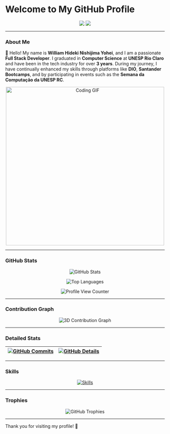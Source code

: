 # Welcome to My GitHub Profile

<div align="center">
  <a href="https://www.linkedin.com/in/william-hideki-nishijima-yohei-a60a5b226/" target="_blank"><img src="https://img.shields.io/badge/-LinkedIn-%230077B5?style=for-the-badge&logo=linkedin&logoColor=white" target="_blank"></a>
  <a href="mailto:williamhnyohei@gmail.com"><img src="https://img.shields.io/badge/-Gmail-%23333?style=for-the-badge&logo=gmail&logoColor=white" target="_blank"></a>
</div>

---

### About Me

👋 Hello! My name is **William Hideki Nishijima Yohei**, and I am a passionate **Full Stack Developer**. I graduated in **Computer Science** at **UNESP Rio Claro** and have been in the tech industry for over **3 years**. During my journey, I have continually enhanced my skills through platforms like **DIO**, **Santander Bootcamps**, and by participating in events such as the **Semana da Computação da UNESP RC**.

<div align="center">
  <img src="https://media.giphy.com/media/qgQUggAC3Pfv687qPC/giphy.gif" alt="Coding GIF" width="500"/>
</div>

---

### GitHub Stats

<div align="center">

![GitHub Stats](https://github-readme-stats.vercel.app/api?username=williamhnyohei&show_icons=true&theme=tokyonight)

![Top Languages](https://github-readme-stats.vercel.app/api/top-langs/?username=williamhnyohei&theme=tokyonight)

![Profile View Counter](https://komarev.com/ghpvc/?username=williamhnyohei)

</div>

---

### Contribution Graph

<div align="center">
  <img src="./profile-3d-contrib/profile-night-rainbow.svg" alt="3D Contribution Graph"/>
</div>

---

### Detailed Stats

<div align="center">

| [![GitHub Commits](http://github-profile-summary-cards.vercel.app/api/cards/productive-time?username=williamhnyohei&theme=dracula&utcOffset=-3)](https://github.com/vn7n24fzkq/github-profile-summary-cards) | [![GitHub Details](http://github-profile-summary-cards.vercel.app/api/cards/profile-details?username=williamhnyohei&theme=dracula)](https://github.com/vn7n24fzkq/github-profile-summary-cards) |
| ----------- | ----------- |

</div>

---

### Skills

<div align="center">
  <a href="https://skillicons.dev">
    <img src="https://skillicons.dev/icons?i=git,vscode,javascript,typescript,css,html,react,next,tailwind,sass,nodejs,express,nest,vue,docker,figma,github,jest,materialui,linux,postman,styledcomponents,vercel,vite,bootstrap,mongodb,postgres,discord,linkedin,instagram" alt="Skills"/>
  </a>
</div>

---

### Trophies

<div align="center">
  <img src="https://github-profile-trophy.vercel.app/?username=williamhnyohei&row=1&column=6&theme=dracula&margin-w=15&margin-h=15" alt="GitHub Trophies"/>
</div>

---

Thank you for visiting my profile! 🚀
